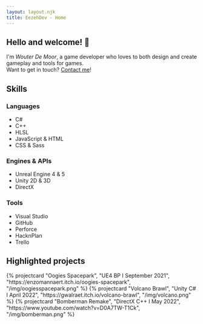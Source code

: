 ```yaml
---
layout: layout.njk
title: EezehDev - Home
---
```


<section class="introduction container">
    <h2 class="introduction-title">Hello and welcome! &#128075;</h2>
    <div class="introduction-text">I'm <em>Wouter De Moor</em>, a game developer who loves to both design and create gameplay and tools for games.</div>
    <div class="introduction-contact">Want to get in touch? <a href="/contact">Contact me</a>!</div>
</section>

<section class="skills container">
    <h2>Skills</h2>
    <div class="skills-grid">
        <div class="skill-div">
            <h3>Languages</h3>
            <ul class="skill-list">
                <li>C#</li>
                <li>C++</li>
                <li>HLSL</li>
                <li>JavaScript &amp; HTML</li>
                <li>CSS &amp; Sass</li>
            </ul>
        </div>
        <div class="skill-div">
            <h3>Engines & APIs</h3>
            <ul class="skill-list">
                <li>Unreal Engine 4 &amp; 5</li>
                <li>Unity 2D &amp; 3D</li>
                <li>DirectX</li>
            </ul>
        </div>
        <div class="skill-div">
            <h3>Tools</h3>
            <ul class="skill-list">
                <li>Visual Studio</li>
                <li>GitHub</li>
                <li>Perforce</li>
                <li>HacknPlan</li>
                <li>Trello</li>
            </ul>
        </div>
    </div>
</section>

<section class="highlights container">
    <h2>Highlighted projects</h2>
    <div class="project-grid container">
        {% projectcard "Oogies Spacepark", "UE4 BP &Iota; September 2021", "https://enzomannaert.itch.io/oogies-spacepark", "/img/oogiesspacepark.png" %}
        {% projectcard "Volcano Brawl", "Unity C# &Iota; April 2022", "https://gwalraet.itch.io/volcano-brawl", "/img/volcano.png" %}
        {% projectcard "Bomberman Remake", "DirectX C++ &Iota; May 2022", "https://www.youtube.com/watch?v=D0A7TW-T1Ck", "/img/bomberman.png" %}
    </div>
</section>